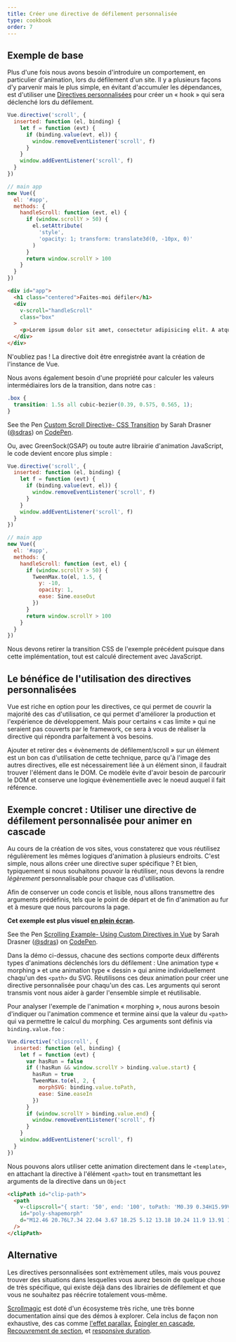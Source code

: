```yaml
---
title: Créer une directive de défilement personnalisée
type: cookbook
order: 7
---
```


## Exemple de base

Plus d'une fois nous avons besoin d'introduire un comportement, en particulier d'animation, lors du défilement d'un site. Il y a plusieurs façons d'y parvenir mais le plus simple, en évitant d'accumuler les dépendances, est d'utiliser une [Directives personnalisées](https://fr.vuejs.org/v2/guide/custom-directive.html) pour créer un « hook » qui sera déclenché lors du défilement.

```js
Vue.directive('scroll', {
  inserted: function (el, binding) {
    let f = function (evt) {
      if (binding.value(evt, el)) {
        window.removeEventListener('scroll', f)
      }
    }
    window.addEventListener('scroll', f)
  }
})

// main app
new Vue({
  el: '#app',
  methods: {
    handleScroll: function (evt, el) {
      if (window.scrollY > 50) {
        el.setAttribute(
          'style',
          'opacity: 1; transform: translate3d(0, -10px, 0)'
        )
      }
      return window.scrollY > 100
    }
  }
})
```

```html
<div id="app">
  <h1 class="centered">Faites-moi défiler</h1>
  <div
    v-scroll="handleScroll"
    class="box"
  >
    <p>Lorem ipsum dolor sit amet, consectetur adipisicing elit. A atque amet harum aut ab veritatis earum porro praesentium ut corporis. Quasi provident dolorem officia iure fugiat, eius mollitia sequi quisquam.</p>
  </div>
</div>
```

<p class="tip">N'oubliez pas ! La directive doit être enregistrée avant la création de l'instance de Vue.</p>

Nous avons également besoin d'une propriété pour calculer les valeurs intermédiaires lors de la transition, dans notre cas :

```css
.box {
  transition: 1.5s all cubic-bezier(0.39, 0.575, 0.565, 1);
}
```

<p data-height="450" data-theme-id="5162" data-slug-hash="983220ed949ac670dff96bdcaf9d3338" data-default-tab="result" data-user="sdras" data-embed-version="2" data-pen-title="Custom Scroll Directive- CSS Transition" class="codepen">See the Pen <a href="https://codepen.io/sdras/pen/983220ed949ac670dff96bdcaf9d3338/">Custom Scroll Directive- CSS Transition</a> by Sarah Drasner (<a href="https://codepen.io/sdras">@sdras</a>) on <a href="https://codepen.io">CodePen</a>.</p>
<script async src="https://static.codepen.io/assets/embed/ei.js"></script>

Ou, avec GreenSock(GSAP) ou toute autre librairie d'animation JavaScript, le code devient encore plus simple :

```js
Vue.directive('scroll', {
  inserted: function (el, binding) {
    let f = function (evt) {
      if (binding.value(evt, el)) {
        window.removeEventListener('scroll', f)
      }
    }
    window.addEventListener('scroll', f)
  }
})

// main app
new Vue({
  el: '#app',
  methods: {
    handleScroll: function (evt, el) {
      if (window.scrollY > 50) {
        TweenMax.to(el, 1.5, {
          y: -10,
          opacity: 1,
          ease: Sine.easeOut
        })
      }
      return window.scrollY > 100
    }
  }
})
```

Nous devons retirer la transition CSS de l'exemple précédent puisque dans cette implémentation, tout est calculé directement avec JavaScript.

## Le bénéfice de l'utilisation des directives personnalisées

Vue est riche en option pour les directives, ce qui permet de couvrir la majorité des cas d'utilisation, ce qui permet d'améliorer la production et l'expérience de développement. Mais pour certains « cas limite » qui ne seraient pas couverts par le framework, ce sera à vous de réaliser la directive qui répondra parfaitement à vos besoins.

Ajouter et retirer des « évènements de défilement/scroll » sur un élément est un bon cas d'utilisation de cette technique, parce qu'à l'image des autres directives, elle est nécessairement liée à un élément sinon, il faudrait trouver l'élément dans le DOM. Ce modèle évite d'avoir besoin de parcourir le DOM et conserve une logique évènementielle avec le noeud auquel il fait référence.

## Exemple concret : Utiliser une directive de défilement personnalisée pour animer en cascade

Au cours de la création de vos sites, vous constaterez que vous réutilisez régulièrement les mêmes logiques d'animation à plusieurs endroits. C'est simple, nous allons créer une directive super spécifique ? Et bien, typiquement si nous souhaitons pouvoir la réutiliser, nous devons la rendre _légèrement_ personnalisable pour chaque cas d'utilisation.

Afin de conserver un code concis et lisible, nous allons transmettre des arguments prédéfinis, tels que le point de départ et de fin d'animation au fur et à mesure que nous parcourons la page.

**Cet exemple est plus visuel [en plein écran](https://s.codepen.io/sdras/debug/078c19f5b3ed7f7d28584da450296cd0).**

<p data-height="500" data-theme-id="5162" data-slug-hash="c8c55e3e0bba997350551dd747119100" data-default-tab="result" data-user="sdras" data-embed-version="2" data-pen-title="Scrolling Example- Using Custom Directives in Vue" class="codepen">See the Pen <a href="https://codepen.io/sdras/pen/c8c55e3e0bba997350551dd747119100/">Scrolling Example- Using Custom Directives in Vue</a> by Sarah Drasner (<a href="https://codepen.io/sdras">@sdras</a>) on <a href="https://codepen.io">CodePen</a>.</p>
<script async src="https://static.codepen.io/assets/embed/ei.js"></script>

Dans la démo ci-dessus, chacune des sections comporte deux différents types d'animations déclenchés lors du défilement : Une animation type « morphing » et une animation type « dessin » qui anime individuellement chaqu'un des `<path>` du SVG. Réutilisons ces deux animation pour créer une directive personnalisée pour chaqu'un des cas. Les arguments qui seront transmis vont nous aider à garder l'ensemble simple et réutilisable.

Pour analyser l'exemple de l'animation « morphing », nous aurons besoin d'indiquer ou l'animation commence et termine ainsi que la valeur du `<path>` qui va permettre le calcul du morphing. Ces arguments sont définis via `binding.value.foo` :

```js
Vue.directive('clipscroll', {
  inserted: function (el, binding) {
    let f = function (evt) {
      var hasRun = false
      if (!hasRun && window.scrollY > binding.value.start) {
        hasRun = true
        TweenMax.to(el, 2, {
          morphSVG: binding.value.toPath,
          ease: Sine.easeIn
        })
      }
      if (window.scrollY > binding.value.end) {
        window.removeEventListener('scroll', f)
      }
    }
    window.addEventListener('scroll', f)
  }
})
```

Nous pouvons alors utiliser cette animation directement dans le `<template>`, en attachant la directive à l'élément `<path>` tout en transmettant les arguments de la directive dans un `Object`

```html
<clipPath id="clip-path">
  <path
    v-clipscroll="{ start: '50', end: '100', toPath: 'M0.39 0.34H15.99V22.44H0.39z' }"
    id="poly-shapemorph"
    d="M12.46 20.76L7.34 22.04 3.67 18.25 5.12 13.18 10.24 11.9 13.91 15.69 12.46 20.76z"
  />
</clipPath>
```

## Alternative

Les directives personnalisées sont extrèmement utiles, mais vous pouvez trouver des situations dans lesquelles vous aurez besoin de quelque chose de très spécifique, qui existe déjà dans des librairies de défilement et que vous ne souhaitez pas réécrire totalement vous-même.  

[Scrollmagic](http://scrollmagic.io/) est doté d'un écosysteme très riche, une très bonne documentation ainsi que des démos à explorer. Cela inclus de façon non exhaustive, des cas comme [l'effet parallax](http://scrollmagic.io/examples/advanced/parallax_scrolling.html), [Épingler en cascade](http://scrollmagic.io/examples/expert/cascading_pins.html), [Recouvrement de section](http://scrollmagic.io/examples/basic/section_wipes_natural.html), et [responsive duration](http://scrollmagic.io/examples/basic/responsive_duration.html).
